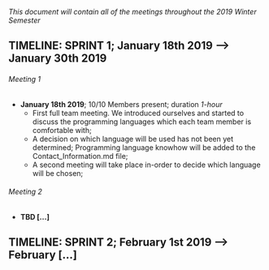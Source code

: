*This document will contain all of the meetings throughout the 2019 Winter Semester*

## TIMELINE: SPRINT 1; January 18th 2019 --> January 30th 2019

###### Meeting 1
- **January 18th 2019**; 10/10 Members present; duration *1-hour*
   - First full team meeting. We introduced ourselves and started to discuss the programming languages which each team member is comfortable with;
   - A decision on which language will be used has not been yet determined; Programming language knowhow will be added to the Contact_Information.md file;
   - A second meeting will take place in-order to decide which language will be chosen;
   

###### Meeting 2
- **TBD [...]**
   
   
## TIMELINE: SPRINT 2; February 1st 2019 --> February [...]
